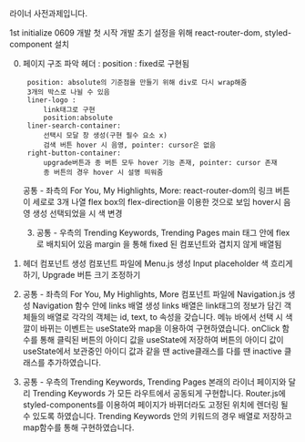 라이너 사전과제입니다. 

1st initialize
0609 개발 첫 시작
개발 초기 설정을 위해 
react-router-dom, styled-component 설치

0. 페이지 구조 파악
    헤더 : 
        position : fixed로 구현됨

        position: absolute의 기준점을 만들기 위해 div로 다시 wrap해줌
        3개의 박스로 나뉠 수 있음 
        liner-logo :
            link태그로 구현
            position:absolute
        liner-search-container:
            선택시 모달 창 생성(구현 필수 요소 x)
            검색 버튼 hover 시 음영, pointer: cursor은 없음
        right-button-container:
            upgrade버튼과 종 버튼 모두 hover 기능 존재, pointer: cursor 존재
            종 버튼의 경우 hover 시 설명 띄워줌

    공통 - 좌측의 For You, My Highlights, More:
        react-router-dom의 링크 버튼이 세로로 3개 나열
        flex box의 flex-direction을 이용한 것으로 보임
        hover시 음영 생성
        선택되었을 시 색 변경

    3. 공통 - 우측의 Trending Keywords, Trending Pages
        main 태그 안에 flex로 배치되어 있음
        margin 을 통해 fixed 된 컴포넌트와 겹치지 않게 배열됨



1. 헤더 컴포넌트 생성 
    컴포넌트 파일에 Menu.js 생성
    Input placeholder 색 흐리게 하기, 
    Upgrade 버튼 크기 조정하기

2. 공통 - 좌측의 For You, My Highlights, More 
    컴포넌트 파일에 Navigation.js 생성
    Navigation 함수 안에 links 배열 생성
    links 배열은 link태그의 정보가 담긴 객체들의 배열로 각각의 객체는 id, text, to 속성을 
    갖습니다. 
    메뉴 바에서 선택 시 색깔이 바뀌는 이벤트는 useState와 map을 이용하여 구현하였습니다. 
    onClick 함수를 통해 클릭된 버튼의 아이디 값을 useState에 저장하여
    버튼의 아이디 값이 useState에서 보관중인 아이디 값과 같을 땐 active클래스를 다를 땐 
    inactive 클래스를 추가하였습니다. 
3. 공통 - 우측의 Trending Keywords, Trending Pages
    본래의 라이너 페이지와 달리 Trending Keywords 가 모든 라우트에서 공동되게 구현합니다.
    Router.js에 styled-components를 이용하여 페이지가 바뀌더라도 고정된 위치에 
    렌더링 될 수 있도록 하였습니다. 
    Trending Keywords 안의 키워드의 경우 배열로 저장하고 map함수를 통해 구현하였습니다. 